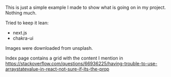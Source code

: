 This is just a simple example I made to show what is going on in my project. Nothing much.

Tried to keep it lean:
- next.js
- chakra-ui

Images were downloaded from unsplash.

Index page contains a grid with the content I mention in https://stackoverflow.com/questions/66936225/having-trouble-to-use-arraystatevalue-in-react-not-sure-if-its-the-prop